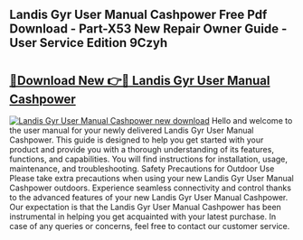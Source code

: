 ## Landis Gyr User Manual Cashpower Free Pdf Download - Part-X53 New Repair Owner Guide - User Service Edition 9Czyh

# <h2><a href="http://bc59193.oget.top/?id=Landis+Gyr+User+Manual+Cashpower">🔗Download New 👉🔴 Landis Gyr User Manual Cashpower</a></h2>

[![Landis Gyr User Manual Cashpower new download](https://i.imgur.com/5g1atiW.png)](http://bc59193.oget.top/?id=Landis+Gyr+User+Manual+Cashpower)
Hello and welcome to the user manual for your newly delivered Landis Gyr User Manual Cashpower. This guide is designed to help you get started with your product and provide you with a thorough understanding of its features, functions, and capabilities. You will find instructions for installation, usage, maintenance, and troubleshooting. Safety Precautions for Outdoor Use Please take extra precautions when using your new Landis Gyr User Manual Cashpower outdoors. Experience seamless connectivity and control thanks to the advanced features of your new Landis Gyr User Manual Cashpower. Our expectation is that the Landis Gyr User Manual Cashpower has been instrumental in helping you get acquainted with your latest purchase. In case of any queries or concerns, feel free to contact our customer service.
